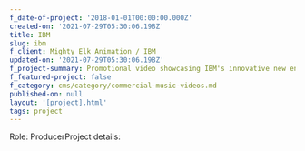 ```yaml
---
f_date-of-project: '2018-01-01T00:00:00.000Z'
created-on: '2021-07-29T05:30:06.198Z'
title: IBM
slug: ibm
f_client: Mighty Elk Animation / IBM
updated-on: '2021-07-29T05:30:06.198Z'
f_project-summary: Promotional video showcasing IBM's innovative new encryption software.
f_featured-project: false
f_category: cms/category/commercial-music-videos.md
published-on: null
layout: '[project].html'
tags: project
---
```


Role: ProducerProject details:
